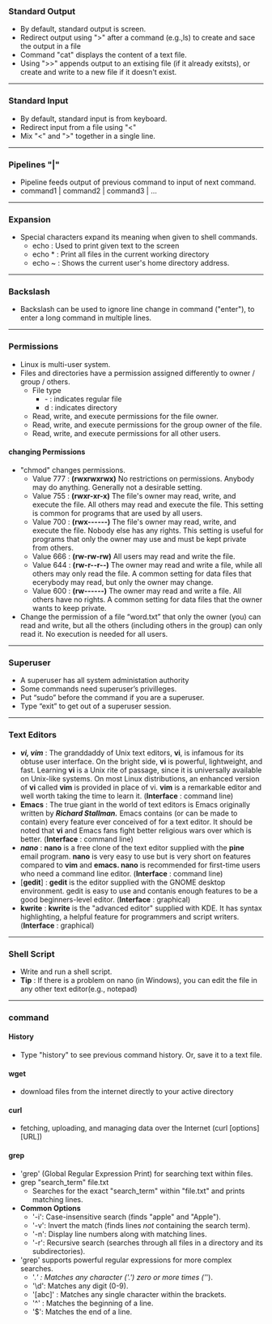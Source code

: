 ### Standard Output
* By default, standard output is screen.
* Redirect output using ">" after a command (e.g.,ls) to create and sace the output in a file
* Command "cat" displays the content of a text file.
* Using ">>" appends output to an extising file (if it already exitsts), or create and write to a new file if it doesn't exist.
---
### Standard Input
* By default, standard input is from keyboard.
* Redirect input from a file using "<"
* Mix "<" and ">" together in a single line.
---
### Pipelines "|"
* Pipeline feeds output of previous command to input of next command.
* command1 | command2 | command3 | ...
---
### Expansion
* Special characters expand its meaning when given to shell commands.
  *  echo : Used to print given text to the screen
  *  echo * : Print all files in the current working directory
  *  echo ~ : Shows the current user's home directory address.
---
### Backslash
* Backslash can be used to ignore line change in command ("enter"), to enter a long command in multiple lines.
---
### Permissions
* Linux is multi-user system.
* Files and directories have a permission assigned differently to owner / group / others.
  * File type
      * \- : indicates regular file
      * d : indicates directory
  * Read, write, and execute permissions for the file owner.
  * Read, write, and execute permissions for the group owner of the file.
  * Read, write, and execute permissions for all other users.
#### changing Permissions
* "chmod" changes permissions.
    * Value 777 : **(rwxrwxrwx)** No restrictions on permissions. Anybody may do anything. Generally not a desirable setting.
    * Value 755 : **(rwxr-xr-x)** The file's owner may read, write, and execute the file. All others may read and execute the file. This setting is common for programs that are used by all users.
    * Value 700 : **(rwx------)** The file's owner may read, write, and execute the file. Nobody else has any rights. This setting is useful for programs that only the owner may use and must be kept private from others.
    * Value 666 : **(rw-rw-rw)** All users may read and write the file.
    * Value 644 : **(rw-r--r--)** The owner may read and write a file, while all others may only read the file. A common setting for data files that ecerybody may read, but only the owner may change.
    * Value 600 : **(rw------)** The owner may read and write a file. All others have no rights. A common setting for data files that the owner wants to keep private.
* Change the permission of a file “word.txt” that only the owner (you) can read and write, but all the others (including others in the group) can only read it. No execution is needed for all users.
---
### Superuser
* A superuser has all system administation authority
* Some commands need superuser’s privilleges.
* Put “sudo” before the command if you are a superuser.
* Type “exit” to get out of a superuser session.
---
### Text Editors
* ***vi, vim*** : The granddaddy of Unix text editors, **vi**, is infamous for its obtuse user interface. On the bright side, **vi** is powerful, lightweight, and fast. Learning **vi** is a Unix rite of passage, since it is universally available on Unix-like systems. On most Linux distributions, an enhanced version of **vi** called **vim** is provided in place of vi. **vim** is a remarkable editor and well worth taking the time to learn it. (**Interface** : command line)
* **Emacs** : The true giant in the world of text editors is Emacs originally written by ***Richard Stallman.*** Emacs contains (or can be made to contain) every feature ever conceived of for a text editor. It should be noted that **vi** and Emacs fans fight better religious wars over which is better. (**Interface** : command line)
* ***nano*** : **nano** is a free clone of the text editor supplied with the **pine** email program. **nano** is very easy to use but is very short on features compared to **vim** and **emacs. nano** is recommended for first-time users who need a command line editor. (**Interface** : command line)
* [**gedit**] : **gedit** is the editor supplied with the GNOME desktop environment. gedit is easy to use and contanis enough features to be a good beginners-level editor. (**Interface** : graphical)
* **kwrite** : **kwrite** is the "advanced editor" supplied with KDE. It has syntax highlighting, a helpful feature for programmers and script writers. (**Interface** : graphical)
---
### Shell Script
* Write and run a shell script.
* **Tip** : If there is a problem on nano (in Windows), you can edit the file in any other text editor(e.g., notepad)
---
### command
#### History
* Type "history" to see previous command history. Or, save it to a text file.
#### wget
* download files from the internet directly to your active directory
#### curl
* fetching, uploading, and managing data over the Internet (curl \[options] \[URL])
#### grep
* 'grep' (Global Regular Expression Print) for searching text within files.
* grep "search_term" file.txt
  * Searches for the exact "search_term" within "file.txt" and prints matching lines.
* **Common Options**
  * '-i': Case-insensitive search (finds "apple" and "Apple").
  * '-v': Invert the match (finds lines *not* containing the search term).
  * '-n': Display line numbers along with matching lines.
  * '-r': Recursive search (searches through all files in a directory and its subdirectories).
* 'grep' supports powerful regular expressions for more complex searches.
  *  '.*' : Matches any character ('.') zero or more times ('*').
  *  '\d': Matches any digit (0-9).
  *  '[abc]' : Matches any single character within the brackets.
  *  '^' : Matches the beginning of a line.
  *  '$': Matches the end of a line.

